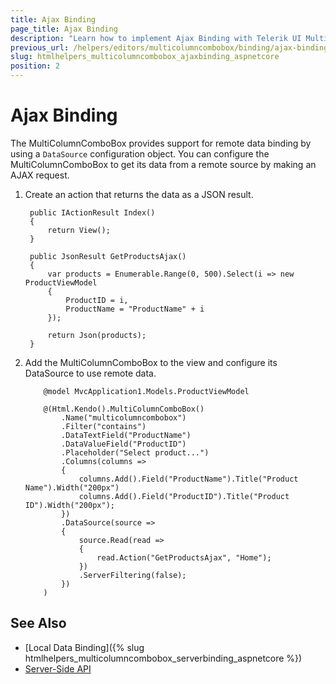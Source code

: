 ```yaml
---
title: Ajax Binding
page_title: Ajax Binding
description: "Learn how to implement Ajax Binding with Telerik UI MultiColumnComboBox component for {{ site.framework }}."
previous_url: /helpers/editors/multicolumncombobox/binding/ajax-binding
slug: htmlhelpers_multicolumncombobox_ajaxbinding_aspnetcore
position: 2
---
```


# Ajax Binding

The MultiColumnComboBox provides support for remote data binding by using a `DataSource` configuration object. You can configure the MultiColumnComboBox to get its data from a remote source by making an AJAX request.

1. Create an action that returns the data as a JSON result.

        public IActionResult Index()
        {
            return View();
        }

        public JsonResult GetProductsAjax()
        {
            var products = Enumerable.Range(0, 500).Select(i => new ProductViewModel
            {
                ProductID = i,
                ProductName = "ProductName" + i
            });

            return Json(products);
        }

1. Add the MultiColumnComboBox to the view and configure its DataSource to use remote data.

    ```HtmlHelper
        @model MvcApplication1.Models.ProductViewModel

        @(Html.Kendo().MultiColumnComboBox()
            .Name("multicolumncombobox")
            .Filter("contains")
            .DataTextField("ProductName")
            .DataValueField("ProductID")
            .Placeholder("Select product...")
            .Columns(columns =>
            {
                columns.Add().Field("ProductName").Title("Product Name").Width("200px")
                columns.Add().Field("ProductID").Title("Product ID").Width("200px");
            })
            .DataSource(source =>
            {
                source.Read(read =>
                {
                    read.Action("GetProductsAjax", "Home");
                })
                .ServerFiltering(false);
            })
        )
    ```
## See Also

* [Local Data Binding]({% slug htmlhelpers_multicolumncombobox_serverbinding_aspnetcore %})
* [Server-Side API](/api/multicolumncombobox)
